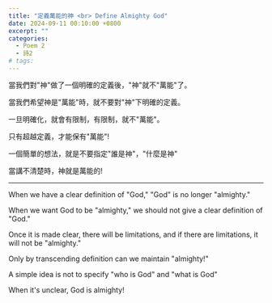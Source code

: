 ```yaml
---
title: "定義萬能的神 <br> Define Almighty God"
date: 2024-09-11 00:10:00 +0800
excerpt: ""
categories:
  - Poem 2
  - 詩2
# tags:
---
```


當我們對"神"做了一個明確的定義後，"神"就不"萬能"了。

當我們希望神是"萬能"時，就不要對"神"下明確的定義。

一旦明確化，就會有限制，有限制，就不"萬能"。

只有超越定義，才能保有"萬能"!

一個簡單的想法，就是不要指定"誰是神"，"什麼是神"

當講不清楚時，神就是萬能的!

---

When we have a clear definition of "God," "God" is no longer "almighty."

When we want God to be "almighty," we should not give a clear definition of "God."

Once it is made clear, there will be limitations, and if there are limitations, it will not be "almighty."

Only by transcending definition can we maintain "almighty!"

A simple idea is not to specify "who is God" and "what is God"

When it's unclear, God is almighty!
